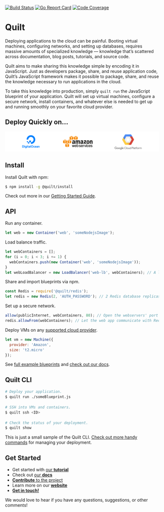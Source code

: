 [![Build Status](https://travis-ci.org/quilt/quilt.svg?branch=master)](https://travis-ci.org/quilt/quilt)
[![Go Report Card](https://goreportcard.com/badge/github.com/quilt/quilt)](https://goreportcard.com/report/github.com/quilt/quilt)
[![Code Coverage](https://codecov.io/gh/quilt/quilt/branch/master/graph/badge.svg)](https://codecov.io/gh/quilt/quilt)

# Quilt

Deploying applications to the cloud can be painful. Booting virtual machines, configuring
networks, and setting up databases, requires massive amounts of specialized knowledge —
knowledge that’s scattered across documentation, blog posts, tutorials, and source code.

Quilt aims to make sharing this knowledge simple by encoding it in JavaScript.  Just as
developers package, share, and reuse application code, Quilt’s JavaScript framework makes
it possible to package, share, and reuse the knowledge necessary to run applications in
the cloud.

To take this knowledge into production, simply `quilt run` the JavaScript blueprint of
your application. Quilt will set up virtual machines, configure a secure network, install
containers, and whatever else is needed to get up and running smoothly on your favorite
cloud provider.

## Deploy Quickly on...

![providers](./docs/source/images/providers.png)

## Install

Install Quilt with npm:

```bash
$ npm install -g @quilt/install
```
Check out more in our [Getting Started Guide](http://docs.quilt.io/#getting-started).

## API

Run any container.

[//]: # (b1)
<!-- const {Container, LoadBalancer, Machine, allow, publicInternet} = require('@quilt/quilt'); -->
```javascript
let web = new Container('web', 'someNodejsImage');
```

Load balance traffic.

[//]: # (b1)
```javascript
let webContainers = [];
for (i = 0; i < 3; i += 1) {
  webContainers.push(new Container('web', 'someNodejsImage'));
}
let webLoadBalancer = new LoadBalancer('web-lb', webContainers); // A load balancer over 3 containers.
```

Share and import blueprints via npm.

[//]: # (b1)
```javascript
const Redis = require('@quilt/redis');
let redis = new Redis(2, 'AUTH_PASSWORD'); // 2 Redis database replicas.
```

Set up a secure network.

[//]: # (b1)
```javascript
allow(publicInternet, webContainers, 80); // Open the webservers' port 80 to the public internet.
redis.allowFrom(webContainers); // Let the web app communicate with Redis.
```

Deploy VMs on any [supported cloud provider](#deploy-quickly-on).

[//]: # (b1)
```javascript
let vm = new Machine({
  provider: 'Amazon',
  size: 't2.micro'
});
```

See [full example blueprints](https://github.com/quilt/) and [check out our docs](http://docs.quilt.io).

## Quilt CLI

```bash
# Deploy your application.
$ quilt run ./someBlueprint.js

# SSH into VMs and containers.
$ quilt ssh <ID>

# Check the status of your deployment.
$ quilt show
```

This is just a small sample of the Quilt CLI. [Check out more handy commands](http://docs.quilt.io/#quilt-cli) for managing your deployment.

## Get Started

* Get started with [our **tutorial**](http://docs.quilt.io/#getting-started)
* Check out [our **docs**](http://docs.quilt.io/)
* [**Contribute** to the project](http://docs.quilt.io/#developing-quilt)
* Learn more on our [**website**](http://quilt.io)
* [**Get in touch!**](http://quilt.io/#contact)

We would love to hear if you have any questions, suggestions, or other comments!
